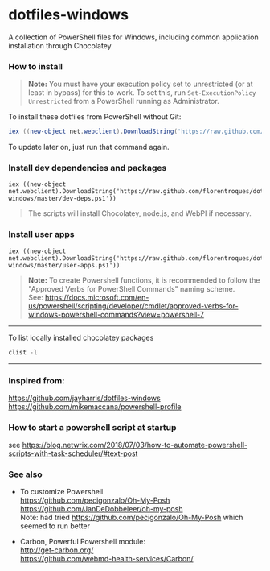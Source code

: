 # dotfiles-windows
A collection of PowerShell files for Windows, including common application installation through Chocolatey

### How to install

> **Note:** You must have your execution policy set to unrestricted (or at least in bypass) for this to work. To set this, run `Set-ExecutionPolicy Unrestricted` from a PowerShell running as Administrator.

To install these dotfiles from PowerShell without Git:

```powershell
iex ((new-object net.webclient).DownloadString('https://raw.github.com/florentroques/dotfiles-windows/master/setup/install.ps1'))
```

To update later on, just run that command again.


### Install dev dependencies and packages

```posh
iex ((new-object net.webclient).DownloadString('https://raw.github.com/florentroques/dotfiles-windows/master/dev-deps.ps1'))
```

> The scripts will install Chocolatey, node.js, and WebPI if necessary.

### Install user apps

```posh
iex ((new-object net.webclient).DownloadString('https://raw.github.com/florentroques/dotfiles-windows/master/user-apps.ps1'))
```

> **Note:** To create Powershell functions, it is recommended to follow the
"Approved Verbs for PowerShell Commands" naming scheme.  
See:
https://docs.microsoft.com/en-us/powershell/scripting/developer/cmdlet/approved-verbs-for-windows-powershell-commands?view=powershell-7


---

To list locally installed chocolatey packages
```powershell
clist -l
```

---

### Inspired from:    
https://github.com/jayharris/dotfiles-windows  
https://github.com/mikemaccana/powershell-profile

### How to start a powershell script at startup
see https://blog.netwrix.com/2018/07/03/how-to-automate-powershell-scripts-with-task-scheduler/#text-post

### See also
- To customize Powershell  
https://github.com/pecigonzalo/Oh-My-Posh  
https://github.com/JanDeDobbeleer/oh-my-posh  
Note: had tried https://github.com/pecigonzalo/Oh-My-Posh which seemed to run better

- Carbon, Powerful Powershell module:  
http://get-carbon.org/  
https://github.com/webmd-health-services/Carbon/
